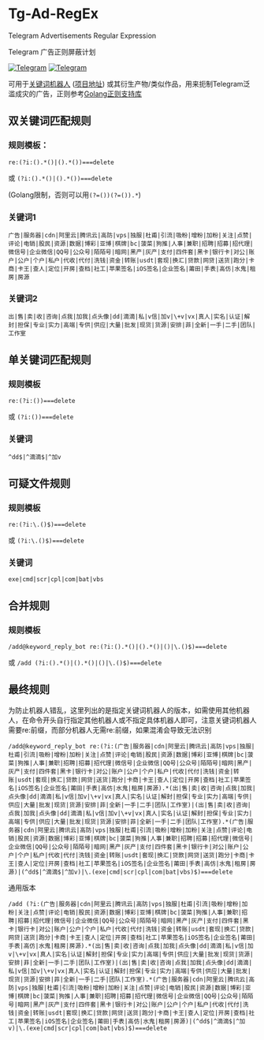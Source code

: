 
# Tg-Ad-RegEx
Telegram Advertisements Regular Expression 

Telegram 广告正则屏蔽计划

[![Telegram](https://img.shields.io/badge/discuss-Telegram-2EA9DF?style=flat-square)](https://t.me/adregexchat)
[![Telegram](https://img.shields.io/badge/channel-Telegram-2EA9DF?style=flat-square)](https://t.me/adregex)

可用于[关键词机器人](https://t.me/keyword_reply_bot) ([项目地址](https://github.com/zu1k/tg-keyword-reply-bot)) 或其衍生产物/类似作品，用来扼制Telegram泛滥成灾的广告，正则参考[Golang正则支持库](https://github.com/google/re2/wiki/Syntax)

## 双关键词匹配规则

### 规则模板：

`re:(?i:().*()|().*())===delete`

或 `(?i:().*()|().*())===delete`

(Golang限制，否则可以用`(?=())(?=()).*`)

### 关键词1

`广告|服务器|cdn|阿里云|腾讯云|高防|vps|独服|杜甫|引流|吸粉|增粉|加粉|关注|点赞|评论|电销|股民|资源|数据|博彩|亚博|棋牌|bc|菠菜|狗推|人事|兼职|招聘|招募|招代理|微信号|企业微信|QQ号|公众号|陌陌号|暗网|黑产|灰产|支付|四件套|黑卡|银行卡|对公|账户|公户|个户|私户|代收|代付|洗钱|资金|转账|usdt|套现|换汇|贷款|网贷|送货|跑分|卡商|卡王|查人|定位|开房|查档|社工|苹果签名|iOS签名|企业签名|莆田|手表|高仿|水鬼|租房|房源`

### 关键词2

`出|售|卖|收|咨询|点我|加我|点头像|dd|滴滴|私|v信|加v|\+v|vx|真人|实名|认证|解封|担保|专业|实力|高端|专供|供应|大量|批发|现货|货源|安排|菲|全新|一手|二手|团队|工作室`

## 单关键词匹配规则

### 规则模板

`re:(?i:())===delete`

或 `(?i:())===delete`

### 关键词

`^dd$|^滴滴$|^加v`

## 可疑文件规则

### 规则模板

`re:(?i:\.()$)===delete`

或 `(?i:\.()$)===delete`

### 关键词

`exe|cmd|scr|cpl|com|bat|vbs`

## 合并规则

### 规则模板

`/add@keyword_reply_bot re:(?i:().*()|().*()|()|\.()$)===delete`

或 `/add (?i:().*()|().*()|()|\.()$)===delete`

## 最终规则

为防止机器人错乱，这里列出的是指定关键词机器人的版本，如需使用其他机器人，在命令开头自行指定其他机器人或不指定具体机器人即可，注意关键词机器人需要re:前缀，而部分机器人无需re:前缀，如果混淆会导致无法识别

`/add@keyword_reply_bot re:(?i:(广告|服务器|cdn|阿里云|腾讯云|高防|vps|独服|杜甫|引流|吸粉|增粉|加粉|关注|点赞|评论|电销|股民|资源|数据|博彩|亚博|棋牌|bc|菠菜|狗推|人事|兼职|招聘|招募|招代理|微信号|企业微信|QQ号|公众号|陌陌号|暗网|黑产|灰产|支付|四件套|黑卡|银行卡|对公|账户|公户|个户|私户|代收|代付|洗钱|资金|转账|usdt|套现|换汇|贷款|网贷|送货|跑分|卡商|卡王|查人|定位|开房|查档|社工|苹果签名|iOS签名|企业签名|莆田|手表|高仿|水鬼|租房|房源).*(出|售|卖|收|咨询|点我|加我|点头像|dd|滴滴|私|v信|加v|\+v|vx|真人|实名|认证|解封|担保|专业|实力|高端|专供|供应|大量|批发|现货|货源|安排|菲|全新|一手|二手|团队|工作室)|(出|售|卖|收|咨询|点我|加我|点头像|dd|滴滴|私|v信|加v|\+v|vx|真人|实名|认证|解封|担保|专业|实力|高端|专供|供应|大量|批发|现货|货源|安排|菲|全新|一手|二手|团队|工作室).*(广告|服务器|cdn|阿里云|腾讯云|高防|vps|独服|杜甫|引流|吸粉|增粉|加粉|关注|点赞|评论|电销|股民|资源|数据|博彩|亚博|棋牌|bc|菠菜|狗推|人事|兼职|招聘|招募|招代理|微信号|企业微信|QQ号|公众号|陌陌号|暗网|黑产|灰产|支付|四件套|黑卡|银行卡|对公|账户|公户|个户|私户|代收|代付|洗钱|资金|转账|usdt|套现|换汇|贷款|网贷|送货|跑分|卡商|卡王|查人|定位|开房|查档|社工|苹果签名|iOS签名|企业签名|莆田|手表|高仿|水鬼|租房|房源)|(^dd$|^滴滴$|^加v)|\.(exe|cmd|scr|cpl|com|bat|vbs)$)===delete`

通用版本

`/add (?i:(广告|服务器|cdn|阿里云|腾讯云|高防|vps|独服|杜甫|引流|吸粉|增粉|加粉|关注|点赞|评论|电销|股民|资源|数据|博彩|亚博|棋牌|bc|菠菜|狗推|人事|兼职|招聘|招募|招代理|微信号|企业微信|QQ号|公众号|陌陌号|暗网|黑产|灰产|支付|四件套|黑卡|银行卡|对公|账户|公户|个户|私户|代收|代付|洗钱|资金|转账|usdt|套现|换汇|贷款|网贷|送货|跑分|卡商|卡王|查人|定位|开房|查档|社工|苹果签名|iOS签名|企业签名|莆田|手表|高仿|水鬼|租房|房源).*(出|售|卖|收|咨询|点我|加我|点头像|dd|滴滴|私|v信|加v|\+v|vx|真人|实名|认证|解封|担保|专业|实力|高端|专供|供应|大量|批发|现货|货源|安排|菲|全新|一手|二手|团队|工作室)|(出|售|卖|收|咨询|点我|加我|点头像|dd|滴滴|私|v信|加v|\+v|vx|真人|实名|认证|解封|担保|专业|实力|高端|专供|供应|大量|批发|现货|货源|安排|菲|全新|一手|二手|团队|工作室).*(广告|服务器|cdn|阿里云|腾讯云|高防|vps|独服|杜甫|引流|吸粉|增粉|加粉|关注|点赞|评论|电销|股民|资源|数据|博彩|亚博|棋牌|bc|菠菜|狗推|人事|兼职|招聘|招募|招代理|微信号|企业微信|QQ号|公众号|陌陌号|暗网|黑产|灰产|支付|四件套|黑卡|银行卡|对公|账户|公户|个户|私户|代收|代付|洗钱|资金|转账|usdt|套现|换汇|贷款|网贷|送货|跑分|卡商|卡王|查人|定位|开房|查档|社工|苹果签名|iOS签名|企业签名|莆田|手表|高仿|水鬼|租房|房源)|(^dd$|^滴滴$|^加v)|\.(exe|cmd|scr|cpl|com|bat|vbs)$)===delete`
